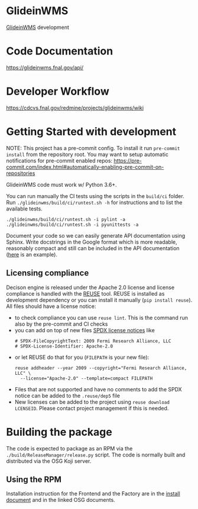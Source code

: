 <!--
SPDX-FileCopyrightText: 2009 Fermi Research Alliance, LLC
SPDX-License-Identifier: Apache-2.0
-->

# GlideinWMS

[GlideinWMS](https://glideinwms.fnal.gov/doc.prd/index.html) development

# Code Documentation

https://glideinwms.fnal.gov/api/

# Developer Workflow

https://cdcvs.fnal.gov/redmine/projects/glideinwms/wiki

# Getting Started with development

NOTE: This project has a pre-commit config.
To install it run `pre-commit install` from the repository root.
You may want to setup automatic notifications for pre-commit enabled
repos: https://pre-commit.com/index.html#automatically-enabling-pre-commit-on-repositories

GlideinWMS code must work w/ Python 3.6+.

You can run manually the CI tests using the scripts in the `build/ci` folder.
Run `./glideinwms/build/ci/runtest.sh -h` for instructions and to list the available tests.

```shell
./glideinwms/build/ci/runtest.sh -i pylint -a
./glideinwms/build/ci/runtest.sh -i pyunittests -a
```

Document your code so we can easily generate API documentation using Sphinx.
Write docstrings in the Google format which is more readable, reasonably compact
and still can be included in the API documentation ([here](https://www.sphinx-doc.org/en/master/usage/extensions/example_google.html#example-google) is an example).

## Licensing compliance

Decison engine is released under the Apache 2.0 license and license compliance is
handled with the [REUSE](http://reuse.software/) tool.
REUSE is installed as development dependency or you can install it manually
(`pip install reuse`). All files should have a license notice:

-   to check compliance you can use `reuse lint`. This is the command run also by the pre-commit and CI checks
-   you can add on top of new files [SPDX license notices](https://spdx.org/licenses/) like
    ```
    # SPDX-FileCopyrightText: 2009 Fermi Research Alliance, LLC
    # SPDX-License-Identifier: Apache-2.0
    ```
-   or let REUSE do that for you (`FILEPATH` is your new file):
    ```
    reuse addheader --year 2009 --copyright="Fermi Research Alliance, LLC" \
      --license="Apache-2.0" --template=compact FILEPATH
    ```
-   Files that are not supported and have no comments to add the SPDX notice
    can be added to the `.reuse/dep5` file
-   New licenses can be added to the project using `reuse download LCENSEID`. Please
    contact project management if this is needed.

# Building the package

The code is expected to package as an RPM via the `./build/ReleaseManager/release.py` script.
The code is normally built and distributed via the OSG Koji server.

## Using the RPM

Installation instruction for the Frontend and the Factory are
in the [install document](https://glideinwms.fnal.gov/doc.prd/install.html)
and in the linked OSG documents.
